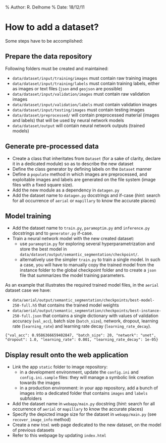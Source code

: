 % Author: R. Delhome
% Date: 18/12/11

# How to add a dataset?

Some steps have to be accomplished:

## Prepare the data repository

Following folders must be created and maintained:

+ `data/dataset/input/training/images` must contain raw training images
+ `data/dataset/input/training/labels` must contain training labels, either
  as images or text files (`json` and `geojson` are possible)
+ `data/dataset/input/validation/images` must contain raw validation images
+ `data/dataset/input/validation/labels` must contain validation images
+ `data/dataset/input/testing/images` must contain testing images
+ `data/dataset/preprocessed/` will contain preprocessed material (images and labels) that will be used by neural network models
+ `data/dataset/output` will contain neural network outputs (trained models)

## Generate pre-processed data

- Create a class that inheritates from `Dataset` (for a sake of
  clarity, declare it in a dedicated module) so as to describe the new dataset
- Define the class generator by defining labels on the `Dataset` manner
- Define a `populate` method in which images are preprocessed, and exploitable
  images and labels are generated on the file system (image files with a fixed
  square size).
- Add the new module as a dependency in `datagen.py`
- Add the dataset name to `datagen.py` docstrings and if-case (*hint*: search
  for all occurrence of `aerial` or `mapillary` to know the accurate places)
  
## Model training

- Add the dataset name to `train.py`, `paramoptim.py` and `inference.py`
  docstrings and to `generator.py` if-case.
- Train a neural network model with the new created dataset:
  + use `paramoptim.py` for exploring several hyperparametrization and store
    the best model in `data/dataset/output/semantic_segmentation/checkpoint/`.
  + alternatively use the simpler `train.py` to train a single model. In such a
    case, you will have to manually copy the trained model from the instance
    folder to the global checkpoint folder and to create a `json` file that
    summarizes the model training parameters.

As an example that illustrates the required trained model files, in the
`aerial` dataset case we have:
- `data/aerial/output/semantic_segmentation/checkpoints/best-model-250-full.h5`
  that contains the trained model weights
- `data/aerial/output/semantic_segmentation/checkpoints/best-instance-250-full.json`
  that contains a single dictionary with values of validation accuracy
  (`val_acc`), batch size (`batch_size`), network, dropout, learning rate
  (`learning_rate`) and learning rate decay (`learning_rate_decay`).

```
{"val_acc": 0.9586366659402847, "batch_size": 20, "network": "unet", "dropout": 1.0, "learning_rate": 0.001, "learning_rate_decay": 1e-05}
```

## Display result onto the web application

- Link the app `static` folder to image repository:
  + in a development environment, update the `config.ini` and
    `config.ini.sample` files: they will manage a symbolic link creation
    towards the images
  + in a production environment: in your app repository, add a bunch of images
    into a dedicated folder that contains `images` and `labels` subfolders
- Add the dataset name in `webapp/main.py` docstring (*hint*: search for all
  occurrence of `aerial` or `mapillary` to know the accurate places)
- Specify the depicted image size for the dataset in `webapp/main.py` (see
  `recover_image_info` method)
- Create a new `html` web page dedicated to the new dataset, on the model of
  previous datasets
- Refer to this webpage by updating `index.html`
